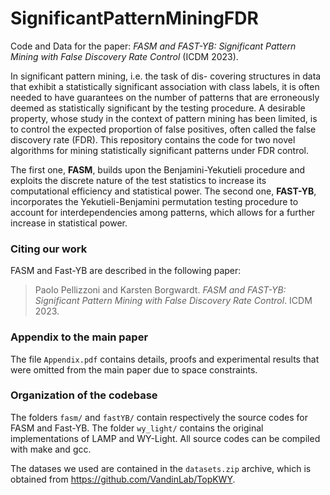 # SignificantPatternMiningFDR

Code and Data for the paper: *FASM and FAST-YB: Significant Pattern Mining with False Discovery Rate Control* (ICDM 2023).

In significant pattern mining, i.e. the task of dis- covering structures in data that exhibit a statistically significant association with class labels, it is often needed to have guarantees on the number of patterns that are erroneously deemed as statistically significant by the testing procedure. A desirable property, whose study in the context of pattern mining has been limited, is to control the expected proportion of false positives, often called the false discovery rate (FDR). 
This repository contains the code for two novel algorithms for mining statistically significant patterns under FDR control. 

The first one, **FASM**, builds upon the Benjamini-Yekutieli procedure and exploits the discrete nature of the test statistics to increase its computational efficiency and statistical power. 
The second one, **FAST-YB**, incorporates the Yekutieli-Benjamini permutation testing procedure to account for interdependencies among patterns, which allows for a further increase in statistical power. 

### Citing our work
FASM and Fast-YB are described in the following paper:
> Paolo Pellizzoni and Karsten Borgwardt. *FASM and FAST-YB: Significant Pattern Mining with False Discovery Rate Control*. ICDM 2023. 

### Appendix to the main paper
The file ```Appendix.pdf``` contains details, proofs and experimental results that were omitted from the main paper due to space constraints.

### Organization of the codebase
The folders ```fasm/``` and ```fastYB/``` contain respectively the source codes for FASM and Fast-YB.
The folder ```wy_light/``` contains the original implementations of LAMP and WY-Light.
All source codes can be compiled with make and gcc.

The datases we used are contained in the ```datasets.zip``` archive, which is obtained from https://github.com/VandinLab/TopKWY.
